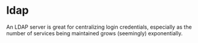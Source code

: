 # ldap

An LDAP server is great for centralizing login credentials, especially as the number of services being maintained grows (seemingly) exponentially.
